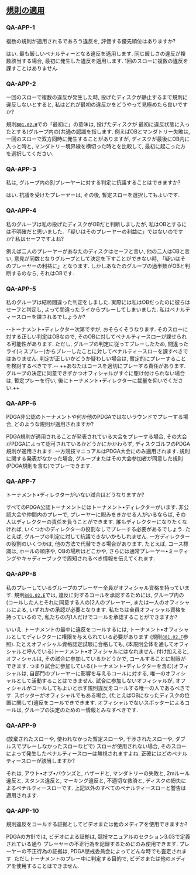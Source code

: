 ## [規則の適用](801)

### QA-APP-1
複数の規則が適用されるであろう違反を,
評価する優先順位はありますか?

はい.
最も厳しいペナルティーとなる違反を適用します.
同じ厳しさの違反が複数該当する場合,
最初に発生した違反を適用します.
1回のスローに複数の違反を課すことはありません.

### QA-APP-2
一回のスローで複数の違反が発生した時,
投げたディスクが静止するまで規則に違反しないとすると,
私はどれが最初の違反かをどうやって見極めたら良いですか?

規則[`801.02.H`](80102)での「最初に」の意味は,
投げたディスクが
最初に違反状態に入ったとする(グループ内の)共通の認識を指します.
例えばOBとマンダトリー失敗は,
一回のスローで双方同時に発生することがありますが,
ディスクが最後にOB内に入っと時と,
マンダトリー境界線を横切った時とを比較して,
最初に起こった方を選択してください.

### QA-APP-3
私は,
グループ内の別プレーヤーに対する判定に抗議することはできますか?

はい.
抗議を受けたプレーヤーは,
その後,
暫定スローを選択してもよいです.

### QA-APP-4
私のグループは私の投げたディスクがOBだと判断しましたが,
私はOBとするには不明確だと思いました.
「疑いはそのプレーヤーの利益に」ではないのですか?
私はセーフですよね?

例えば二人のプレーヤーがあなたのディスクはセーフと言い,
他の二人はOBと言い,
意見が同数となりグループとして決定を下すことができない時,
「疑いはそのプレーヤーの利益に」となります.
しかしあなたのグループの過半数がOBと判断するのなら,
それはOBです.

### QA-APP-5
私のグループは結局間違った判定をしました.
実際には私はOBだったのに彼らはセーフと判定し,
よって間違ったライからプレーしてしまいました.
私はペナルティースローを課されるでしょうか?

--トーナメント•ディレクター次第ですが,
おそらくそうなります.
そのスローに対する正しい判定はOBなので,
そのOBに対してペナルティースローが課せられる可能性があります.
ただし,
グループの判定に従ってプレーしたため,
間違ったライ(ミスプレー)からプレーしたことに対してペナルティースローを課すべきではありません.
判定が正しいかどうか疑わしい場合は,
暫定的にプレーすることを検討するべきです.--
++あなたはコースを適切にプレーする責任があります.
グループの決定に同意できずかつオフィシャルがすぐに駆け付けられない場合は,
暫定プレーを行い,
後にトーナメント•ディレクターに裁量を仰いでください.++

### QA-APP-6
PDGA非公認のトーナメントや何か他のPDGAではないラウンドでプレーする場合,
どのような規則が適用されますか?

PDGA規則が適用されることが発表されている大会をプレーする場合,
その大会がPDGAによって認可されているかどうかにかかわらず,
ディスクゴルフのPDGA規則が適用されます.
一方競技マニュアルはPDGA大会にのみ適用されます.
規則に関する発表がなかった場合,
グループまたはその大会参加者が同意した規則(PDGA規則を含む)でプレーできます.

### QA-APP-7
トーナメント•ディレクターがいない試合はどうなりますか?

すべてのPDGA公認トーナメントにはトーナメント•ディレクターがいます.
非公認大会や仲間内のプレーで,
プレーヤーに睨みをきかせる人がいるならば,
その人はディレクターの責任を負うことができます.
誰もディレクターになりたくなければ,
いくつかのディレクターの役割なしでプレーする必要があるでしょう.
たとえば,
グループの判定に対して抗議できないかもしれません.
一方ディレクターの役割のいくつかは,
他の方法で代替できる場合があります.
たとえば,
コース標識は,
ホールの順序や,
OBの場所はどこかや,
さらには通常プレーヤー•ミーティングやキャディーブックで周知されるべき情報を伝えてくれます.

### QA-APP-8
私のプレーしているグループのプレーヤー全員がオフィシャル資格を持っています.
規則[`801.02.E`](80102)では,
違反に対するコールを承認するためには,
グループ内の(コールした人とそれに同意する人の)2人のプレーヤー,
または一人のオフィシャルによる,
いずれかの承認が必要となります.
私たちは全員オフィシャル資格を持っているので,
私たちの内1人だけでコールを承認することができますか?

いいえ.
トーナメントの最中に違反をコールするには,
トーナメント•オフィシャルとしてディレクターに権限を与えられている必要があります
(規則[`801.02.F`](80102)参照).
たとえオフィシャル資格認定試験に合格しても,
(本規則全体を通してオフィシャルと呼んでいる)トーナメント•オフィシャルにはなれません.
付け加えると,
オフィシャルは,
その試合に参加しているかどうかで,
コールすることに制限ができます.
つまり試合に参加している(トーナメント•ディレクターを含む)オフィシャルは,
自部門のプレーヤーに影響を与えるコールに対する,
唯一のオフィシャルとして活動することはできません.
試合に参加しないオフィシャルが,
オフィシャルがコールしてもよいと示す規則違反をコールする唯一の人であるべきです.
スポッターがオフィシャルでもある場合,
(たとえばOBになったディスクの位置に関して)違反をコールできできます.
オフィシャルでないスポッターによるコールは,
グループの決定のための一情報とみなすべきです.

### QA-APP-9
(放棄されたスローや,
使われなかった暫定スローや,
干渉されたスローや,
ダブルスでプレーしなかったスローなどで)
スローが使用されない場合,
そのスローによって発生したペナルティースローは無視されますよね.
正確にはどのペナルティースローが該当しますか?

それは,
アウト•オブ•バウンズと,
ハザードと,
マンダトリーの失敗と,
2mルール違反と,
スタンス違反と,
マーキング違反と,
不適切な救済と,
ディスクの紛失によるペナルティースローです.
上記以外のすべてのペナルティースローと警告は適用されます.

### QA-APP-10
規則違反をコールする証拠としてビデオまたは他のメディアを使用できますか?

PDGAの方針では,
ビデオによる証拠は,
競技マニュアルのセクション3.03で定義されている通り
プレーヤーの不正行為を記録するためにのみ使用できます.
プレーヤーの不正行為の証拠は,
PDGA懲戒委員会によってどんな時でも査定されます.
ただしトーナメントのプレー中に判定する目的で,
ビデオまたは他のメディアを使用することはできません.
